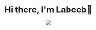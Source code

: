 <body>
  <div align="center">
    <h1> Hi there, I'm Labeeb👋<a href="#"></h1>
  </div>
<p align="center">
  <a href="https://github.com/labeebmnb"><img src="https://readme-typing-svg.herokuapp.com?lines=Software+Engineering+Student;Programmer;Cyber+Expert;&center=true&width=500&height=50"></a>
